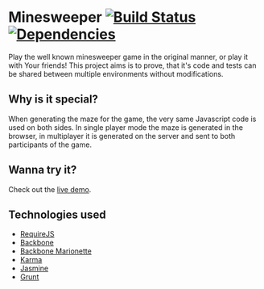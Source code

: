 # Minesweeper [![Build Status](https://travis-ci.org/blacksonic/minesweeper.png?branch=master)](https://travis-ci.org/blacksonic/minesweeper) [![Dependencies](https://david-dm.org/blacksonic/minesweeper)](https://david-dm.org/blacksonic/minesweeper.png) #

Play the well known minesweeper game in the original manner, or play it with Your friends!
This project aims is to prove, that it's code and tests can be shared between multiple environments without modifications.

## Why is it special? ##

When generating the maze for the game, the very same Javascript code is used on both sides.
In single player mode the maze is generated in the browser, in multiplayer it is generated on the server and sent to both participants of the game.

## Wanna try it? ##

Check out the [live demo](http://minesweeper-online.herokuapp.com/).

## Technologies used ##

- [RequireJS](http://requirejs.org/)
- [Backbone](http://backbonejs.org/)
- [Backbone Marionette](http://marionettejs.com/)
- [Karma](http://karma-runner.github.io/)
- [Jasmine](http://pivotal.github.io/jasmine/)
- [Grunt](http://gruntjs.com/)